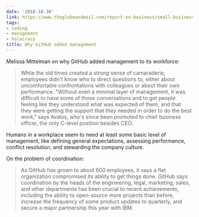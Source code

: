 ```yaml
---
date: '2018-10-30'
link: https://www.theglobeandmail.com/report-on-business/small-business/startups/why-github-finally-abandoned-its-bossless-workplace/article31718152/
tags:
- coding
- management
- holacracy
title: Why GitHub added management
---
```


Melissa Mittelman on why GitHub added management to its workforce:

>While the old times created a strong sense of camaraderie, employees didn't know who to direct questions to, either about uncomfortable confrontations with colleagues or about their own performance. "Without even a minimal layer of management, it was difficult to have some of those conversations and to get people feeling like they understood what was expected of them, and that they were getting the support that they needed in order to do the best work," says Avalos, who's since been promoted to chief business officer, the only C-level position besides CEO.

Humans in a workplace seem to need at least some basic level of management, like defining general expectations, assessing performance, conflict resolution, and stewarding the company culture.

On the problem of coordination:

>As GitHub has grown to about 600 employees, it says a flat organization compromised its ability to get things done. GitHub says coordination by the heads of the engineering, legal, marketing, sales, and other departments has been crucial to recent achievements, including the ability to open-source more projects than before, increase the frequency of some product updates to quarterly, and secure a major partnership this year with IBM.
